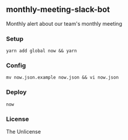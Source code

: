 ## monthly-meeting-slack-bot
Monthly alert about our team's monthly meeting

### Setup
`yarn add global now && yarn`

### Config
`mv now.json.example now.json && vi now.json`

### Deploy
`now`

### License
The Unlicense
